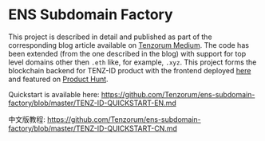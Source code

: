 # ENS Subdomain Factory

This project is described in detail and published as part of the corresponding blog article available on [Tenzorum Medium](https://medium.com/tenzorum-project/the-ultimate-ens-and-%C4%91app-tutorial-a4f2ede94b08).
The code has been extended (from the one described in the blog) with support for top level domains other then `.eth` like, for example, `.xyz`.
This project forms the blockchain backend for TENZ-ID product with the frontend deployed [here](https://tenzorum.org/tenz_id) and featured on [Product Hunt](https://hackernoon.com/digital-identity-on-the-blockchain-you-can-claim-yours-today-e5ee19ddd6c5).

Quickstart is available here: https://github.com/Tenzorum/ens-subdomain-factory/blob/master/TENZ-ID-QUICKSTART-EN.md

中文版教程: https://github.com/Tenzorum/ens-subdomain-factory/blob/master/TENZ-ID-QUICKSTART-CN.md
